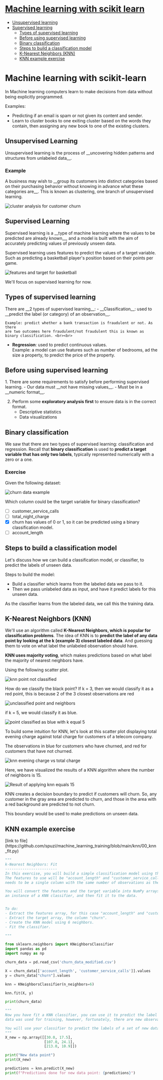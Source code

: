<h1>
        <a href="#machine_learning_with_scikit_learning">Machine learning with scikit learn</a>
</h1>
<ul>
    <li>
        <a href="#unsupervised_learning">Unsupervised learning</a>
    </li>
    <li>
        <a href="#supervised_learning">Supervised learning</a>
        <ul>
            <li>
                <a href="#types_of_supervised_learning">Types of supervised learning</a>
            </li>
            <li>
                <a href="#before_using_supervised_learning">Before using supervised learning</a>
            </li>
            <li>
                <a href="#binary_classification">Binary classification</a>
            </li>
            <li>
                <a href="#steps_to_build_a_classification_model">Steps to build a classification model</a>
            </li>
            <li>
                <a href="#k_nearest_neighbors">K-Nearest Neighbors (KNN)</a>
            </li>
            <li>
                <a href="#knn_example_exercise">KNN example exercise</a>
            </li>
        </ul>
    </li>

</ul>



<h1 id="machine_learning_with_scikit_learning">Machine learning with scikit-learn</h1>

In Machine learning computers learn to make decisions from data without 
being explicitly programmed.

Examples: 
- Predicting if an email is spam or not given its content and sender. 
- Learn to cluster books to one exiting cluster based on the words they contain, then assigning any new book to one of the existing clusters.


<h2 id='unsupervised_learning'>Unsupervised Learning</h2>
Unsupervised learning is the process of __uncovering hidden patterns 
and structures from unlabeled data__.

<h3>Example</h3>
A business may wish to __group its customers into distinct categories based 
on their purchasing behavior without knowing in advance what these 
categories are__. This is known as clustering, one branch of unsupervised learning.

![cluster analysis for customer churn](imgs/cluster_analysis_for_customer_churn.png)


<h2 id='supervised_learning'>Supervised Learning</h2>
Supervised learning is a __type of machine learning where the values to 
be predicted are already known__, and a model is built with the aim of 
accurately predicting values of previously unseen data.

Supervised learning uses features to predict the values of a 
target variable. Such as predicting a basketball player's position based 
on their points per game.

![features and target for basketball](imgs/features_and_target_for_basket.png)

We'll focus on supervised learning for now.

<h2 id="types_of_supervised_learning">Types of supervised learning</h2>
There are __2 types of supervised learning__:
- __Classification__: used to __predict the label (or category) of an observation__.

	Example: predict whether a bank transaction is fraudulent or not. As there 
    are two outcomes here fraudulent/not fraudulent this is known as 
  	binary classification. <br><br>

- __Regression__: used to predict continuous values.<br>
    Example: a model can use features such as number of bedrooms, ad the size 
    a property, to predict the price of the property.


<h2 id='before_using_supervised_learning'>Before using supervised learning</h2>
1. There are some requirements to satisfy before performing supervised learning. 
   - Our data must __not have missing values__. 
   - Must be in a __numeric format__.

2. Perform some __exploratory analysis first__ to ensure data is in the correct format.
   - Descriptive statistics
   - Data visualizations

<h2 id='binary_classification'>Binary classification</h2>

We saw that there are two types of supervised learning: classification and 
regression. Recall that __binary classification__ is used to __predict a 
target variable that has only two labels__, typically represented numerically 
with a zero or a one.

<h3>Exercise</h3>
Given the following dataset:

![churn data example](imgs/churn_dataset_example.png)


Which column could be the target variable for binary classification?

- [ ] customer_service_calls
- [ ] total_night_charge
-  [X] churn
	has values of 0 or 1, so it can be predicted using a binary classification model.
- [ ] account_length

<h2 id='steps_to_build_a_classification_model'>Steps to build a classification model</h2>
Let's discuss how we can build a classification model, or classifier, to predict 
the labels of unseen data.

Steps to build the model:
- Build a classifier which learns from the labeled data we pass to it.
- Then we pass unlabeled data as input, and have it predict labels for this unseen data.

As the classifier learns from the labeled data, we call this the training data.


<h2 id='k_nearest_neighbors'>K-Nearest Neighbors (KNN)</h2>

We'll use an algorithm called __K-Nearest Neighbors, which is popular for classification problems__. 
The idea of KNN is to __predict the label of any data point by looking at the k (example 3) closest 
labeled data__. And guessing them to vote on what label the unlabeled observation should have.

__KNN uses majority voting__, which makes predictions based on what label the majority of nearest 
neighbors have. 

Using the following scatter plot. 

![knn point not classified](imgs/knn_point_not_classified.png)


How do we classify the black point?
If k = 3, then we would classify it as a red point, this is because 2 of the 3 
closest observations are red

![unclassified point and neighbors](imgs/unclassified_point_and_neighbors.png)

if k = 5, we would classify it as blue.

![point classified as blue with k equal 5](imgs/unclassified_point_with_k_5.png)

To build some intuition for KNN, let's look at this scatter plot displaying 
total evening charge against total charge for customers of a telecom company. 

The observations in blue for customers who have churned, and red for 
customers that have not churned. 

![knn evening charge vs total charge](imgs/knn_evening_charge_vs_total_day_charge.png)

Here, we have visualized the results of a KNN algorithm where the number 
of neighbors is 15.

![Result of applying knn equals 15](imgs/result_of_applying_knn_15.png)

KNN creates a decision boundary to predict if customers will churn. So, any 
customer in the gray area are predicted to churn, and those in the area 
with a red background are predicted to not churn.

This boundary would be used to make predictions on unseen data. 

<h2 id='knn_example_exercise'>KNN example exercise</h3>
[link to file](https://github.com/spuzi/machine_learning_training/blob/main/knn/00_knn_fit.py)

```python
"""
k-Nearest Neighbors: Fit
------------------------
In this exercise, you will build a simple classification model using the churn_df dataset.
The features to use will be "account_length" and "customer_service_calls". The target, "churn",
needs to be a single column with the same number of observations as the feature data.

You will convert the features and the target variable into NumPy arrays, create
an instance of a KNN classifier, and then fit it to the data.


To do:
- Extract the features array, for this case "account_length" and "customer_service_calls".
- Extract the target array, the column "churn".
- Create the KNN model using 6 neighbors.
- Fit the classifier.

"""

from sklearn.neighbors import KNeighborsClassifier
import pandas as pd
import numpy as np

churn_data = pd.read_csv('churn_data_modified.csv')

X = churn_data[['account_length', 'customer_service_calls']].values
y = churn_data["churn"].values

knn = KNeighborsClassifier(n_neighbors=6)

knn.fit(X, y)

print(churn_data)

"""
Now you have fit a KNN classifier, you can use it to predict the label of new data points. All available 
data was used for training, however, fortunately, there are new observations available (X_new). 

You will use your classifier to predict the labels of a set of new data points
"""
X_new = np.array([[30.0, 17.5],
                  [107.0, 24.1],
                  [213.0, 10.9]])

print("New data point")
print(X_new)

predictions = knn.predict(X_new)
print(f"Predictions done for new data point: {predictions}")
```